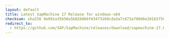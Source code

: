 ```yaml
---
layout: default
title: Latest SapMachine 17 Release for windows-x64
checksum: sha256 9e991a35b50a5b8268b6fd3473169cda3a7c673a700d6e281b5750ea8b952b1f
redirect_to:
  - https://github.com/SAP/SapMachine/releases/download/sapmachine-17.0.11/sapmachine-jdk-17.0.11_windows-x64_bin.zip
---
```

